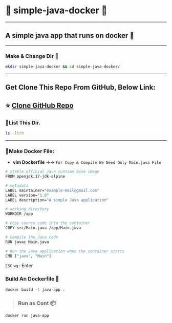 # :rocket: simple-java-docker :rocket:
---
## A simple java app that runs on docker :whale:
---
### Make & Change Dir :file_folder:
```bash
mkdir simple-java-docker && cd simple-java-docker/
```
---
## Get Clone This Repo From GitHub, Below Link:

⭐ [Clone GitHub Repo](https://github.com/LondheShubham153/simple-java-docker.git)
---
### :file_folder:List This Dir.
```bash
ls -ltrh
```
---
### :whale:Make Docker File:
- **vim Dockerfile** →→ `For Copy & Compile We Need Only Main.java File`
```bash
# stable official Java runtime base image
FROM openjdk:17-jdk-alpine

# metadata
LABEL maintainer="example-mail@gmail.com"
LABEL version="1.0"
LABEL description="A simple Java application"

# working directory
WORKDIR /app

# Copy source code into the container
COPY src/Main.java /app/Main.java

# Compile the Java code
RUN javac Main.java

# Run the Java application when the container starts
CMD ["java", "Main"]
```
`ESC` `wq:` Enter
### Build An Dockerfile :whale: 
```bash
docker build -t java-app .
```

> ### Run as Cont 📦
```bash
docker run java-app
```

